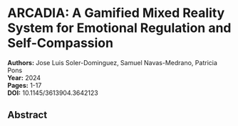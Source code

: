 # ARCADIA: A Gamified Mixed Reality System for Emotional Regulation and Self-Compassion

**Authors:** Jose Luis Soler-Dominguez, Samuel Navas-Medrano, Patricia Pons  
**Year:** 2024  
**Pages:** 1-17  
**DOI:** 10.1145/3613904.3642123  

## Abstract



